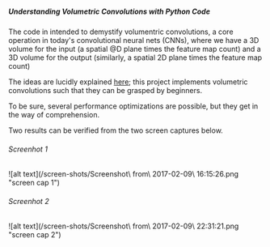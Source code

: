 ##### Understanding Volumetric Convolutions with Python Code

The code in intended to demystify volumentric convolutions, 
a core operation in today's convolutional neural nets (CNNs), 
where we have a 3D volume for the input (a spatial @D plane times the feature map count) and 
a 3D volume for the output (similarly, a spatial 2D plane times the feature map count)

The ideas are lucidly explained [here](http://cs231n.github.io/convolutional-networks/#conv); 
this project implements volumetric convolutions such that they can be grasped by beginners.

To be sure, several performance optimizations are possible, but they get in the way of comprehension.

Two results can be verified from the two screen captures below.

###### Screenhot 1
![alt text](/screen-shots/Screenshot\ from\ 2017-02-09\ 16\:15\:26.png "screen cap 1")

###### Screenhot 2
![alt text](/screen-shots/Screenshot\ from\ 2017-02-09\ 22\:31\:21.png "screen cap 2")



